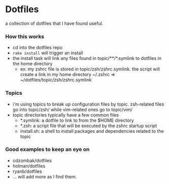 Dotfiles
=======
a collection of dotfiles that I have found useful.

### How this works
* cd into the dotfiles repo
* `rake install` will trigger an install
* the install task will link any files found in topic/\*\*/\*.symlink to dotfiles in the home directory
    - ex: my zshrc file is stored in topic/zsh/zshrc.symlink. the script will create a link in my home directory ~/.zshrc => ~/dotfiles/topic/zsh/zshrc.symlink

### Topics
* i'm using topics to break up configuration files by topic. zsh-related files go into topic/zsh/ while vim-related ones go to topic/vim/
* topic directories typically have a few common files
    - \*.symlink: a dotfile to link to from the $HOME directory
    - \*.zsh: a script file that will be executed by the zshrc startup script
    - install.sh: a shell to install packages and dependencies related to the topic

### Good examples to keep an eye on
* cdzombak/dotfiles
* holman/dotfiles
* ryanb/dotfiles
* ... will add more as I find them.
